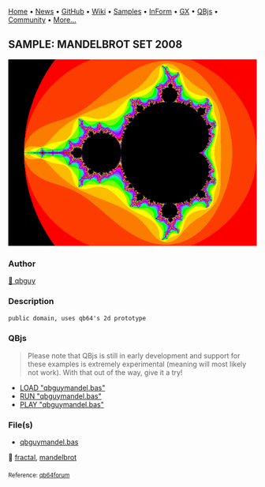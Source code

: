 [Home](https://qb64.com) • [News](../../news.md) • [GitHub](https://github.com/QB64Official/qb64) • [Wiki](https://github.com/QB64Official/qb64/wiki) • [Samples](../../samples.md) • [InForm](../../inform.md) • [GX](../../gx.md) • [QBjs](../../qbjs.md) • [Community](../../community.md) • [More...](../../more.md)

## SAMPLE: MANDELBROT SET 2008

![qbguymandel.png](img/qbguymandel.png)

### Author

[🐝 qbguy](../qbguy.md) 

### Description

```text
public domain, uses qb64's 2d prototype
```

### QBjs

> Please note that QBjs is still in early development and support for these examples is extremely experimental (meaning will most likely not work). With that out of the way, give it a try!

* [LOAD "qbguymandel.bas"](https://v6p9d9t4.ssl.hwcdn.net/html/6022890/index.html?src=https://qb64.com/samples/mandelbrot-set-2008/src/qbguymandel.bas)
* [RUN "qbguymandel.bas"](https://v6p9d9t4.ssl.hwcdn.net/html/6022890/index.html?mode=auto&src=https://qb64.com/samples/mandelbrot-set-2008/src/qbguymandel.bas)
* [PLAY "qbguymandel.bas"](https://v6p9d9t4.ssl.hwcdn.net/html/6022890/index.html?mode=play&src=https://qb64.com/samples/mandelbrot-set-2008/src/qbguymandel.bas)

### File(s)

* [qbguymandel.bas](src/qbguymandel.bas)

🔗 [fractal](../fractal.md), [mandelbrot](../mandelbrot.md)


<sub>Reference: [qb64forum](https://qb64forum.alephc.xyz/index.php?topic=186.0) </sub>
